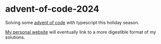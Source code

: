 # advent-of-code-2024

Solving some [advent of code](https://adventofcode.con/2024) with typescript
this holiday season.

[My personal website](https://polkel.dev/aoc24) will eventually link to a more
digestible format of my solutions.
